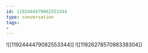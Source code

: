 ```yaml
---
id: 1192444479082553344
type: conversation
tags:
- 
---
```

![[1192444479082553344]]
![[1192627857098338304]]

